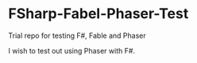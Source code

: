 # FSharp-Fabel-Phaser-Test
Trial repo for testing F#, Fable and Phaser

I wish to test out using Phaser with F#.